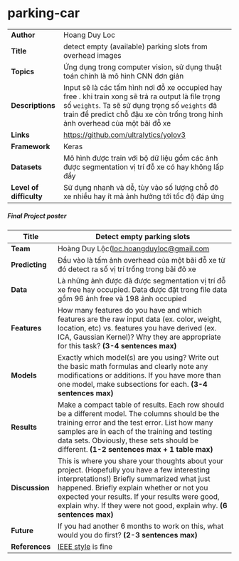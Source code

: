 # parking-car

|      | |
| ---------- |-------------------|
| **Author**       | Hoang Duy Loc|
| **Title**        | detect empty (available) parking slots from overhead images |
| **Topics**       | Ứng dụng trong computer vision, sử dụng thuật toán chính là mô hình CNN đơn giản|
| **Descriptions** | Input sẽ là các tấm hình nơi đỗ xe occupied hay free . khi train xong sẽ trả ra output là file trọng số ```weights```. Ta sẽ sử dụng trọng số ```weights``` đã train để predict chỗ đậu xe còn trống trong hình ảnh overhead của một bãi đỗ xe|
| **Links**        | https://github.com/ultralytics/yolov3|
| **Framework**    | Keras|
| **Datasets**     |Mô hình được train với bộ dữ liệu gồm các ảnh được segmentation vị trí đỗ xe có hay không lấp đầy|
| **Level of difficulty**|Sử dụng nhanh và dễ, tùy vào số lượng chỗ đõ xe nhiều hay ít mà ảnh hưởng tới tốc độ đáp ứng|

##### Final Project poster
| **Title**      | Detect empty parking slots|
| ---------- |-------------------|
| **Team**       | Hoàng Duy Lộc(loc.hoangduyloc@gmail.com|
| **Predicting** | Đầu vào là tấm ảnh overhead của một bãi đỗ xe từ đó detect ra số vị trí trống trong bãi đõ xe |
| **Data**       | Là những ảnh được đã được segmentation vị trí đỗ xe free hay occupied. Data được đặt trong file data gồm 96 ảnh free và 198 ảnh occupied|
| **Features**   | How many features do you have and which features are the raw input data (ex. color, weight, location, etc) vs. features you have derived (ex. ICA, Gaussian Kernel)? Why they are appropriate for this task? **(3-4 sentences max)**|
| **Models**     | Exactly which model(s) are you using? Write out the basic math formulas and clearly note any modifications or additions. If you have more than one model, make subsections for each. **(3-4 sentences max)**|
| **Results**    | Make a compact table of results. Each row should be a different model. The columns should be the training error and the test error. List how many samples are in each of the training and testing data sets. Obviously, these sets should be different. **(1-2 sentences max + 1 table max)**|
| **Discussion** | This is where you share your thoughts about your project. (Hopefully you have a few interesting interpretations!) Briefly summarized what just happened. Briefly explain whether or not you expected your results. If your results were good, explain why. If they were not good, explain why. **(6 sentences max)**|
| **Future**     | If you had another 6 months to work on this, what would you do first? **(2-3 sentences max)**|
|**References**  |[IEEE style](https://ctan.org/topic/bibtex-sty?lang=en) is fine|
